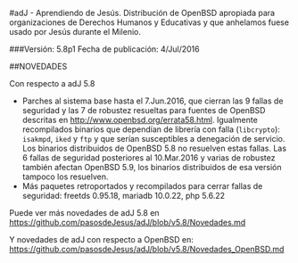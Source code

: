 #adJ - Aprendiendo de Jesús.
Distribución de OpenBSD apropiada para organizaciones de Derechos Humanos
y Educativas y que anhelamos fuese usado por Jesús durante el Milenio.

###Versión: 5.8p1
Fecha de publicación: 4/Jul/2016

##NOVEDADES

Con respecto a adJ 5.8

* Parches al sistema base hasta el 7.Jun.2016, que cierran las 9 fallas de 
  seguridad y las 7 de robustez resueltas para fuentes de OpenBSD descritas 
  en <http://www.openbsd.org/errata58.html>. Igualmente recompilados binarios 
  que dependían de librería con falla (```libcrypto```): ```isakmpd```, 
  ```iked``` y  ```ftp``` y que serían susceptibles a denegación de servicio.  
  Los binarios distribuidos de OpenBSD 5.8 no resuelven estas fallas. 
  Las 6 fallas de seguridad posteriores al 10.Mar.2016 y varias de robustez
  también afectan OpenBSD 5.9, los binarios distribuidos de esa versión
  tampoco los resuelven.
* Más paquetes retroportados y recompilados para cerrar fallas de seguridad: 
	freetds 0.95.18, mariadb 10.0.22, php 5.6.22

Puede ver más novedades de adJ 5.8 en 
	<https://github.com/pasosdeJesus/adJ/blob/v5.8/Novedades.md>

Y novedades de adJ con respecto a OpenBSD en:
	<https://github.com/pasosdeJesus/adJ/blob/v5.8/Novedades_OpenBSD.md>


